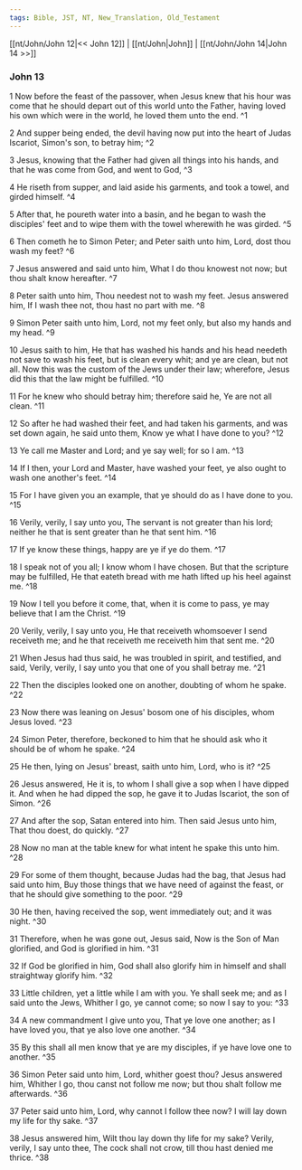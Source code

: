 ```yaml
---
tags: Bible, JST, NT, New_Translation, Old_Testament
---
```


[[nt/John/John 12|<< John 12]] | [[nt/John|John]] | [[nt/John/John 14|John 14 >>]]

### John 13

1 Now before the feast of the passover, when Jesus knew that his hour was come that he should depart out of this world unto the Father, having loved his own which were in the world, he loved them unto the end.  ^1

2 And supper being ended, the devil having now put into the heart of Judas Iscariot, Simon\'s son, to betray him;  ^2

3 Jesus, knowing that the Father had given all things into his hands, and that he was come from God, and went to God,  ^3

4 He riseth from supper, and laid aside his garments, and took a towel, and girded himself.  ^4

5 After that, he poureth water into a basin, and he began to wash the disciples\' feet and to wipe them with the towel wherewith he was girded.  ^5

6 Then cometh he to Simon Peter; and Peter saith unto him, Lord, dost thou wash my feet?  ^6

7 Jesus answered and said unto him, What I do thou knowest not now; but thou shalt know hereafter.  ^7

8 Peter saith unto him, Thou needest not to wash my feet. Jesus answered him, If I wash thee not, thou hast no part with me.  ^8

9 Simon Peter saith unto him, Lord, not my feet only, but also my hands and my head.  ^9

10 Jesus saith to him, He that has washed his hands and his head needeth not save to wash his feet, but is clean every whit; and ye are clean, but not all. Now this was the custom of the Jews under their law; wherefore, Jesus did this that the law might be fulfilled.  ^10

11 For he knew who should betray him; therefore said he, Ye are not all clean.  ^11

12 So after he had washed their feet, and had taken his garments, and was set down again, he said unto them, Know ye what I have done to you?  ^12

13 Ye call me Master and Lord; and ye say well; for so I am.  ^13

14 If I then, your Lord and Master, have washed your feet, ye also ought to wash one another\'s feet.  ^14

15 For I have given you an example, that ye should do as I have done to you.  ^15

16 Verily, verily, I say unto you, The servant is not greater than his lord; neither he that is sent greater than he that sent him.  ^16

17 If ye know these things, happy are ye if ye do them.  ^17

18 I speak not of you all; I know whom I have chosen. But that the scripture may be fulfilled, He that eateth bread with me hath lifted up his heel against me.  ^18

19 Now I tell you before it come, that, when it is come to pass, ye may believe that I am the Christ.  ^19

20 Verily, verily, I say unto you, He that receiveth whomsoever I send receiveth me; and he that receiveth me receiveth him that sent me.  ^20

21 When Jesus had thus said, he was troubled in spirit, and testified, and said, Verily, verily, I say unto you that one of you shall betray me.  ^21

22 Then the disciples looked one on another, doubting of whom he spake.  ^22

23 Now there was leaning on Jesus\' bosom one of his disciples, whom Jesus loved.  ^23

24 Simon Peter, therefore, beckoned to him that he should ask who it should be of whom he spake.  ^24

25 He then, lying on Jesus\' breast, saith unto him, Lord, who is it?  ^25

26 Jesus answered, He it is, to whom I shall give a sop when I have dipped it. And when he had dipped the sop, he gave it to Judas Iscariot, the son of Simon.  ^26

27 And after the sop, Satan entered into him. Then said Jesus unto him, That thou doest, do quickly.  ^27

28 Now no man at the table knew for what intent he spake this unto him.  ^28

29 For some of them thought, because Judas had the bag, that Jesus had said unto him, Buy those things that we have need of against the feast, or that he should give something to the poor.  ^29

30 He then, having received the sop, went immediately out; and it was night.  ^30

31 Therefore, when he was gone out, Jesus said, Now is the Son of Man glorified, and God is glorified in him.  ^31

32 If God be glorified in him, God shall also glorify him in himself and shall straightway glorify him.  ^32

33 Little children, yet a little while I am with you. Ye shall seek me; and as I said unto the Jews, Whither I go, ye cannot come; so now I say to you:  ^33

34 A new commandment I give unto you, That ye love one another; as I have loved you, that ye also love one another.  ^34

35 By this shall all men know that ye are my disciples, if ye have love one to another.  ^35

36 Simon Peter said unto him, Lord, whither goest thou? Jesus answered him, Whither I go, thou canst not follow me now; but thou shalt follow me afterwards.  ^36

37 Peter said unto him, Lord, why cannot I follow thee now? I will lay down my life for thy sake.  ^37

38 Jesus answered him, Wilt thou lay down thy life for my sake? Verily, verily, I say unto thee, The cock shall not crow, till thou hast denied me thrice.  ^38

 
